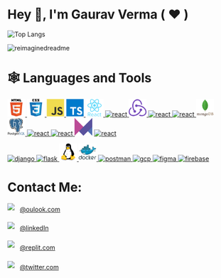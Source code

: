 # Hey 👋, I'm Gaurav Verma ( ❤️ )

<!-- ![Gaurav's GitHub stats](https://github-readme-stats.vercel.app/api?username=GrvExplorer&theme=dark&border_color=555&border_radius=15px&show_icons=true&icon_color=180&count_private=true) -->

![Top Langs](https://github-readme-stats.vercel.app/api/top-langs/?username=GrvExplorer&theme=dark&border_color=555&border_radius=15px&card_width=445px&layout=compact)

<img src="https://myreadme.vercel.app/api/embed/GrvExplorer?panels=userstatistics,toprepositories,toplanguages,commitgraph" alt="reimaginedreadme" />
<!-- radical  -->

<!-- when dark theme or light theme  -->
<!-- <picture>
  <source
    srcset="https://github-readme-stats.vercel.app/api?username=GrvExplorer&show_icons=true&theme=dark"
    media="(prefers-color-scheme: dark)"
  />
  <source
    srcset="https://github-readme-stats.vercel.app/api?username=GrvExplorer&show_icons=true&theme=light"
    media="(prefers-color-scheme: light), (prefers-color-scheme: no-preference)"
  />
  <img src="https://github-readme-stats.vercel.app/api?username=GrvExplorer&show_icons=true&title_color=ff0000" />
</picture> -->

# 🕸️ Languages and Tools


<!-- Language -->
 <a href="https://www.w3.org/html/" target="_blank" rel="noreferrer"> <img src="https://raw.githubusercontent.com/devicons/devicon/master/icons/html5/html5-original-wordmark.svg" alt="html5" width="40" height="40"/> </a>
<a href="https://www.w3schools.com/css/" target="_blank" rel="noreferrer"> <img src="https://raw.githubusercontent.com/devicons/devicon/master/icons/css3/css3-original-wordmark.svg" alt="css3" width="40" height="40"/> </a> 
<a href="https://developer.mozilla.org/en-US/docs/Web/JavaScript" target="_blank" rel="noreferrer"> <img src="https://raw.githubusercontent.com/devicons/devicon/master/icons/javascript/javascript-original.svg" alt="javascript" width="40" height="40"/> </a>
<a href="https://www.typescriptlang.org/" target="_blank" rel="noreferrer"> <img src="https://raw.githubusercontent.com/devicons/devicon/master/icons/typescript/typescript-original.svg" alt="typescript" width="40" height="40"/> </a>
<a href="https://reactjs.org/" target="_blank" rel="noreferrer"> <img src="https://raw.githubusercontent.com/devicons/devicon/master/icons/react/react-original-wordmark.svg" alt="react" width="40" height="40"/> </a> 
 <a href="https://nextjs.org" target="_blank" rel="noreferrer"> <img src="https://www.svgrepo.com/show/354113/nextjs-icon.svg" alt="react" width="40" height="40"/> </a> 
<a href="https://redux.js.org" target="_blank" rel="noreferrer"> <img src="https://raw.githubusercontent.com/devicons/devicon/master/icons/redux/redux-original.svg" alt="redux" width="40" height="40"/> </a>
 <a href="https://tailwindcss.com/" target="_blank" rel="noreferrer"> <img src="https://upload.wikimedia.org/wikipedia/commons/d/d5/Tailwind_CSS_Logo.svg" alt="react" width="40" height="40"/> </a> 
  <a href="https://threejs.org/" target="_blank" rel="noreferrer"> <img src="https://upload.wikimedia.org/wikipedia/commons/3/3f/Three.js_Icon.svg" alt="react" width="40" height="40"/> </a> 
<a href="https://www.mongodb.com/" target="_blank" rel="noreferrer"> <img src="https://raw.githubusercontent.com/devicons/devicon/master/icons/mongodb/mongodb-original-wordmark.svg" alt="mongodb" width="40" height="40"/> </a>
<a href="https://www.postgresql.org" target="_blank" rel="noreferrer"> <img src="https://raw.githubusercontent.com/devicons/devicon/master/icons/postgresql/postgresql-original-wordmark.svg" alt="postgresql" width="40" height="40"/> </a>
  <a href="https://nodejs.org/" target="_blank" rel="noreferrer"> <img src="https://upload.wikimedia.org/wikipedia/commons/d/d9/Node.js_logo.svg" alt="react" width="40" height="40"/> </a> 
 <a href="https://expressjs.com/" target="_blank" rel="noreferrer"> <img src="https://i.ibb.co/WHtfnXT/icons8-express-js-64.png" alt="react" width="40" height="40"/> </a> 
<a href="https://framer.com" target="_blank" rel="noreferrer"> <img src="./assets/framer-motion.svg" alt="framer motion" width="40" height="40"/></a> 
 <a href="https://reactjs.org/" target="_blank" rel="noreferrer"> <img src="https://upload.wikimedia.org/wikipedia/commons/f/f1/Vitejs-logo.svg" alt="react" width="40" height="40"/> </a>

<a href="https://www.djangoproject.com/" target="_blank" rel="noreferrer"> <img src="https://cdn.worldvectorlogo.com/logos/django.svg" alt="django" width="40" height="40"/> </a>
<a href="https://flask.palletsprojects.com/" target="_blank" rel="noreferrer"> <img src="https://www.vectorlogo.zone/logos/pocoo_flask/pocoo_flask-icon.svg" alt="flask" width="40" height="40"/> </a> <!-- Little Use -->
<a href="https://www.linux.org/" target="_blank" rel="noreferrer"> <img src="https://raw.githubusercontent.com/devicons/devicon/master/icons/linux/linux-original.svg" alt="linux" width="40" height="40"/> </a>
<a href="https://www.docker.com/" target="_blank" rel="noreferrer"> <img src="https://raw.githubusercontent.com/devicons/devicon/master/icons/docker/docker-original-wordmark.svg" alt="docker" width="40" height="40"/> </a>
<a href="https://postman.com" target="_blank" rel="noreferrer"> <img src="https://www.vectorlogo.zone/logos/getpostman/getpostman-icon.svg" alt="postman" width="40" height="40"/> </a>
<a href="https://cloud.google.com" target="_blank" rel="noreferrer"> <img src="https://www.vectorlogo.zone/logos/google_cloud/google_cloud-icon.svg" alt="gcp" width="40" height="40"/> </a>
<a href="https://www.figma.com/" target="_blank" rel="noreferrer"> <img src="https://www.vectorlogo.zone/logos/figma/figma-icon.svg" alt="figma" width="40" height="40"/> </a>
<a href="https://firebase.google.com/" target="_blank" rel="noreferrer"> <img src="https://www.vectorlogo.zone/logos/firebase/firebase-icon.svg" alt="firebase" width="40" height="40"/> </a>

# Contact Me:

<p>
<a href="https://mailto:GrvExplorer@oulook.com" target="_blank" rel="noreferrer"  style='display: flex; align-items: center; gap: 12px;
' >
<img src="https://upload.wikimedia.org/wikipedia/commons/d/df/Microsoft_Office_Outlook_%282018%E2%80%93present%29.svg" height='28' />
@oulook.com
 </a>

<a href="https://linkedin.com/in/grvexplorer" target="_blank" rel="noreferrer"  style='display: flex; align-items: center; gap: 12px;
' >
<img src="https://upload.wikimedia.org/wikipedia/commons/8/81/LinkedIn_icon.svg" height='28' />
@linkedIn
 </a>

<a href="https://replit.com/@GrvExplorer" target="_blank" rel="noreferrer"  style='display: flex; align-items: center; gap: 12px;
' >
<img src="https://upload.wikimedia.org/wikipedia/commons/7/78/New_Replit_Logo.svg" height='32' />
@replit.com
 </a>
 
<a href="https://twitter.com/GrvExplorer" target="_blank" rel="noreferrer"  style='display: flex; align-items: center; gap: 12px;
' >
<img src="https://upload.wikimedia.org/wikipedia/commons/6/6f/Logo_of_Twitter.svg" height='28' />
@twitter.com
 </a>
 
</p>
